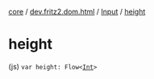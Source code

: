 [core](../../index.md) / [dev.fritz2.dom.html](../index.md) / [Input](index.md) / [height](./height.md)

# height

(js) `var height: Flow<`[`Int`](https://kotlinlang.org/api/latest/jvm/stdlib/kotlin/-int/index.html)`>`